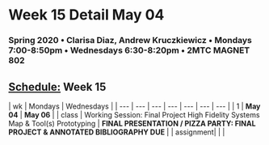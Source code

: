 # Week 15 Detail May 04

### Spring 2020 • Clarisa Diaz, Andrew Kruczkiewicz • Mondays 7:00-8:50pm • Wednesdays 6:30-8:20pm • 2MTC MAGNET 802

## [Schedule:](./) Week 15

| wk | Mondays  | Wednesdays  |
| --- | --- | --- | --- | --- | --- | --- |
| 1 | **May 04** | **May 06** |
| class | Working Session: Final Project High Fidelity Systems Map & Tool(s) Prototyping |  **FINAL PRESENTATION / PIZZA PARTY: FINAL PROJECT & ANNOTATED BIBLIOGRAPHY DUE** |
| assignment|   |   |
